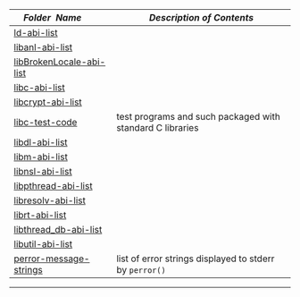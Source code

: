 |&nbsp;&nbsp;&nbsp;&nbsp;_Folder&nbsp;&nbsp;Name_&nbsp;&nbsp;&nbsp;&nbsp;| _Description of Contents_
|:----------------|--------------------------------------------------------------------------------------------------------------------------------------------------------
| [ld-abi-list](ld-abi-list) |  
| [libanl-abi-list](libanl-abi-list) |  
| [libBrokenLocale-abi-list](libBrokenLocale-abi-list) |  
| [libc-abi-list](libc-abi-list) |  
| [libcrypt-abi-list](libcrypt-abi-list) |  
| [libc-test-code](libc-test-code) |  test programs and such packaged with standard C libraries 
| [libdl-abi-list](libdl-abi-list) |  
| [libm-abi-list](libm-abi-list) |  
| [libnsl-abi-list](libnsl-abi-list) |  
| [libpthread-abi-list](libpthread-abi-list) |  
| [libresolv-abi-list](libresolv-abi-list) |  
| [librt-abi-list](librt-abi-list) |  
| [libthread_db-abi-list](libthread_db-abi-list) |  
| [libutil-abi-list](libutil-abi-list) |  
| [perror-message-strings](perror-message-strings) |  list of error strings displayed to stderr by `perror()` 

* * *

